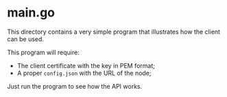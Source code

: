 # main.go

This directory contains a very simple program that illustrates how the client
can be used.

This program will require:

- The client certificate with the key in PEM format;
- A proper `config.json` with the URL of the node;

Just run the program to see how the API works.
